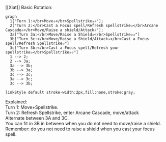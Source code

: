 [[Xiat]] Basic Rotation:

```mermaid
graph
  1["Turn 1:</br>Move✰</br>Spellstrike✰✰"];
  2["Turn 2:</br>Cast a Focus spell/Refresh spellstrike✰</br>Arcane Cascade✰</br>Move/Raise a shield/Attack✰"];
  3a["Turn 3a:</br>Move/Raise a Shield✰</br>Spellstrike✰✰"]
  3b["Turn 3c:</br>Move/Raise a Shield/Attack✰</br>Cast a Focus spell/Refresh Spellstrike✰"]
  3c["Turn 3b:</br>Cast a Focus spell/Refresh your spellstrike✰</br>Spellstrike✰✰"]
  1 --> 2;
  2 --> 3a;
  3a --> 3b;
  3b --> 3a;
  3c --> 3c;
  3a --> 3c;
  3c --> 3b;

linkStyle default stroke-width:2px,fill:none,stroke:gray;
```

Explained:   
Turn 1: Move+Spellstrike.  
Turn 2: Refresh Spellstrike, enter Arcane Cascade, move/attack  
Alternate between 3A and 3C.  
You can fit in 3B in between when you do not need to move/raise a shield.  
Remember: do you not need to raise a shield when you cast your focus spell.  